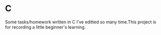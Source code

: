 # C
Some tasks/homework written in C
I've editted so many time.This project is for  recording a little beginner's learning.
